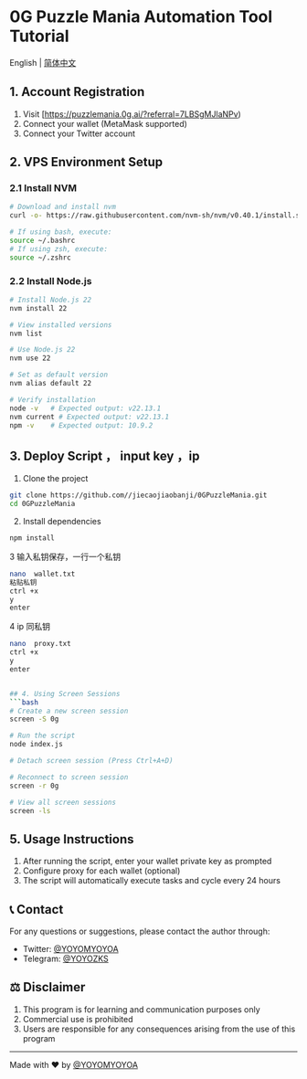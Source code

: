 # 0G Puzzle Mania Automation Tool Tutorial

English | [简体中文](README.md)

## 1. Account Registration
1. Visit [https://puzzlemania.0g.ai/?referral=7LBSgMJlaNPv)
2. Connect your wallet (MetaMask supported)
3. Connect your Twitter account

## 2. VPS Environment Setup

### 2.1 Install NVM
```bash
# Download and install nvm
curl -o- https://raw.githubusercontent.com/nvm-sh/nvm/v0.40.1/install.sh | bash

# If using bash, execute:
source ~/.bashrc
# If using zsh, execute:
source ~/.zshrc
```

### 2.2 Install Node.js
```bash
# Install Node.js 22
nvm install 22

# View installed versions
nvm list

# Use Node.js 22
nvm use 22

# Set as default version
nvm alias default 22

# Verify installation
node -v   # Expected output: v22.13.1
nvm current # Expected output: v22.13.1
npm -v    # Expected output: 10.9.2
```

## 3. Deploy Script ， input key ，ip
1. Clone the project
```bash
git clone https://github.com//jiecaojiaobanji/0GPuzzleMania.git
cd 0GPuzzleMania
```

2. Install dependencies
```bash
npm install
```
3 输入私钥保存，一行一个私钥
```bash
nano  wallet.txt
粘贴私钥
ctrl +x
y
enter

```

4 ip 同私钥
```bash
nano  proxy.txt
ctrl +x
y
enter


## 4. Using Screen Sessions
```bash
# Create a new screen session
screen -S 0g

# Run the script
node index.js

# Detach screen session (Press Ctrl+A+D)

# Reconnect to screen session
screen -r 0g

# View all screen sessions
screen -ls
```

## 5. Usage Instructions
1. After running the script, enter your wallet private key as prompted
2. Configure proxy for each wallet (optional)
3. The script will automatically execute tasks and cycle every 24 hours

## 📞 Contact

For any questions or suggestions, please contact the author through:

- Twitter: [@YOYOMYOYOA](https://x.com/YOYOMYOYOA)
- Telegram: [@YOYOZKS](https://t.me/YOYOZKS)

## ⚖️ Disclaimer

1. This program is for learning and communication purposes only
2. Commercial use is prohibited
3. Users are responsible for any consequences arising from the use of this program

---
Made with ❤️ by [@YOYOMYOYOA](https://x.com/YOYOMYOYOA) 
